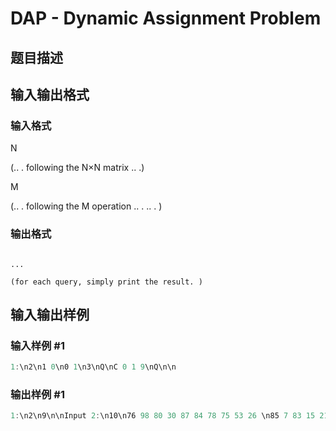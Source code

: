 # DAP - Dynamic Assignment Problem

## 题目描述

## 输入输出格式

### 输入格式

N

(.. . following the N×N matrix .. .)

M

(.. . following the M operation .. . .. . )

### 输出格式

```

...

(for each query, simply print the result. )

```

## 输入输出样例

### 输入样例 #1

```cpp
1:\n2\n1 0\n0 1\n3\nQ\nC 0 1 9\nQ\n\n
```


### 输出样例 #1

```cpp
1:\n2\n9\n\nInput 2:\n10\n76 98 80 30 87 84 78 75 53 26 \n85 7 83 15 21 91 47 84 82 78 \n36 39 49 64 71 14 53 2 82 21 \n83 31 32 30 78 19 46 95 50 55 \n50 76 63 54 99 55 50 16 29 26 \n58 74 77 32 3 91 90 18 34 3 \n56 23 2 78 84 83 71 41 32 54 \n53 75 39 29 61 25 42 79 58 2 \n19 13 65 94 9 33 61 5 1 70 \n34 56 45 37 72 98 47 40 80 79 \n20\nQ\nY 3 62 90 89 41 58 56 34 55 53 53\nX 0 7 30 30 76 2 48 8 18 89 88\nQ\nC 2 0 3\nC 3 0 0\nC 8 0 2\nC 1 0 3\nC 1 0 6\nC 5 0 9\nQ\nA\nX 10 93 8 56 40 4 56 30 32 59 11 52\nY 10 84 62 26 13 66 21 53 23 54 81 52\nQ\nY 9 13 38 99 50 20 25 59 7 6 77 82\nC 4 0 8\nC 6 0 6\nC 10 0 8\nQ\n\nOutput 2:\n870\n849\n844\n844\n839
```


